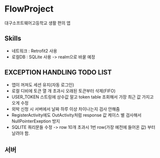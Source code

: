 # FlowProject
대구소프트웨어고등학교 생활 편의 앱

## Skills
* 네트워크 : Retrofit2 사용  
* 로컬DB : SQLite 사용 -> realm으로 바꿀 예정  

## EXCEPTION HANDLING TODO LIST  
* 앱이 꺼져도 세션 유지(자동 로그인)   
* 로컬 디비에 토큰 열 개 초과시 오래된 토큰부터 삭제(FIFO)   
* USER_TOKEN 스트링에 상수값 말고 token table 조회해서 가장 최근 값 가지고 오게 수정   
* 외박 신청 시 서버에서 날짜 하루 이상 차이나는지 검사 안해줌   
* RegisterActivity에도 OutActivity처럼 response 값 케이스 별 검사해서 NullPointerExeption 방지   
* SQLITE 쿼리문들 수정 -> row 10개 초과시 1번 row(가장 예전에 들어온 값) 부터 날려야 함.  

## 서버 

